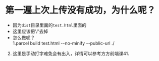 # 第一遍上次上传没有成功，为什么呢？
* 因为`dist`目录里面的`test.html`里面的<script src="/test.afa13219.js"></script>
* 这里应该把'/'去掉
* 怎么做呢？  
1.parcel build test.html --no-minify --public-url ./
2. 这里是手动打字难免会有出入，详情可以参考方方前端课41.

